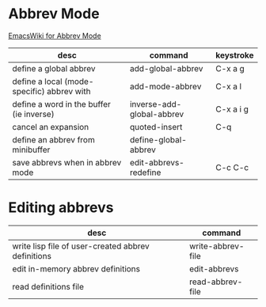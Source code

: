 
# Abbrev Mode

[EmacsWiki for Abbrev Mode](https://www.emacswiki.org/emacs/AbbrevMode)

| desc                                       | command                   | keystroke |
| ---                                        | ---                       | ---       |
| define a global abbrev                     | add-global-abbrev         | C-x a g   |
| define a local (mode-specific) abbrev with | add-mode-abbrev           | C-x a l   |
| define a word in the buffer (ie inverse)   | inverse-add-global-abbrev | C-x a i g |
| cancel an expansion                        | quoted-insert             | C-q       |
| define an abbrev from minibuffer           | define-global-abbrev      |           |
| save abbrevs when in abbrev mode           | edit-abbrevs-redefine     | C-c C-c   |


# Editing abbrevs

| desc                                               | command           |
|-------------------------------------------------- |----------------- |
| write lisp file of user-created abbrev definitions | write-abbrev-file |
| edit in-memory abbrev definitions                  | edit-abbrevs      |
| read definitions file                              | read-abbrev-file  |
